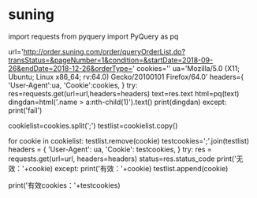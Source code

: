 # suning
import requests
from pyquery import PyQuery as pq


url='http://order.suning.com/order/queryOrderList.do?transStatus=&pageNumber=1&condition=&startDate=2018-09-26&endDate=2018-12-26&orderType='
cookies=''
ua='Mozilla/5.0 (X11; Ubuntu; Linux x86_64; rv:64.0) Gecko/20100101 Firefox/64.0'
headers={
    'User-Agent':ua,
    'Cookie':cookies,
}
try:
    res=requests.get(url=url,headers=headers)
    text=res.text
    html=pq(text)
    dingdan=html('.name > a:nth-child(1)').text()
    print(dingdan)
except:
    print('fail')

cookielist=cookies.split(';')
testlist=cookielist.copy()

for cookie in cookielist:
    testlist.remove(cookie)
    testcookies=';'.join(testlist)
    headers = {
        'User-Agent': ua,
        'Cookie': testcookies,
    }
    try:
        res = requests.get(url=url, headers=headers)
        status=res.status_code
        print('无效：'+cookie)
    except:
        print('有效：'+cookie)
        testlist.append(cookie)

print('有效cookies：'+testcookies)


